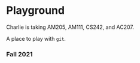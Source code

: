 # Playground

Charlie is  taking AM205, AM111, CS242, and AC207.

A place to play with `git`.

### Fall 2021
